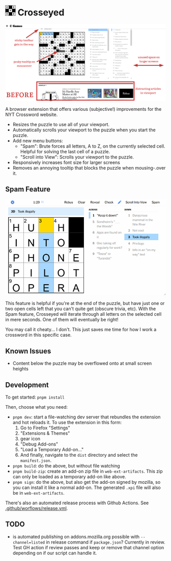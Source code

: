 <h1><img src="src/icons/icon.svg" width="32" /> Crosseyed</h1>

<p align="center">
  <img src="docs/before-and-after.gif" width="800" alt="Spam feature">
</p>

A browser extension that offers various (subjective!) improvements for the NYT Crossword website.

- Resizes the puzzle to use all of your viewport.
- Automatically scrolls your viewport to the puzzle when you start the puzzle.
- Add new menu buttons:
  - "Spam": Brute forces all letters, A to Z, on the currently selected cell. Helpful for solving
    the last cell of a puzzle.
  - "Scroll into View": Scrolls your viewport to the puzzle.
- Responsively increases font size for larger screens
- Removes an annoying tooltip that blocks the puzzle when mousing-.over it.

## Spam Feature

<p align="center">
  <img src="docs/spam.gif" width="800" alt="Spam feature">
</p>

This feature is helpful if you're at the end of the puzzle, but have just one or two open cells left
that you can't quite get (obscure trivia, etc). With the Spam feature, Crosseyed will iterate
through all letters on the selected cell in mere seconds. One of them will eventually be right!

You may call it cheaty... I don't. This just saves me time for how I work a crossword in this
specific case.

## Known Issues

- Content below the puzzle may be overflowed onto at small screen heights

## Development

To get started: `pnpm install`

Then, choose what you need:

- `pnpm dev`: start a file-watching dev server that rebundles the extension and hot reloads it. To
  use the extension in this form:
  1. Go to Firefox "Settings"
  2. "Extensions & Themes"
  3. gear icon
  4. "Debug Add-ons"
  5. "Load a Temporary Add-on..."
  6. And finally, navigate to the `dist` directory and select the `manifest.json`.
- `pnpm build`: do the above, but without file watching
- `pnpm build-zip`: create an add-on zip file in `web-ext-artifacts`. This zip can only be loaded as
  a temporary add-on like above.
- `pnpm sign`: do the above, but also get the add-on signed by mozilla, so you can install it like a
  normal add-on. The generated `.xpi` file will also be in `web-ext-artifacts`.

There's also an automated release process with Github Actions. See
[.github/worflows/release.yml](https://github.com/t-mart/crosseyed/blob/master/.github/workflows/release.yml).

## TODO

- is automated publishing on addons.mozilla.org possible with `--channel=listed` in release command
  if `package.json`? Currently in review. Test GH action if review passes and keep or remove that
  channel option depending on if our script can handle it.
